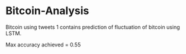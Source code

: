 # Bitcoin-Analysis

Bitcoin using tweets 1 contains prediction of fluctuation of bitcoin using LSTM.

Max accuracy achieved  = 0.55
